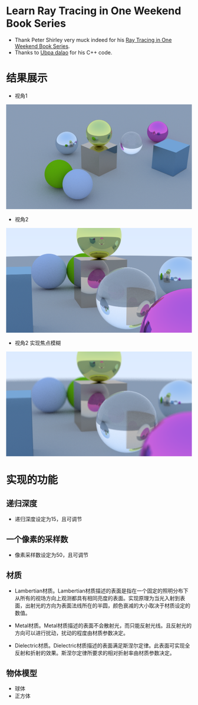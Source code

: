 # Learn Ray Tracing in One Weekend Book Series

- Thank Peter Shirley very muck indeed for his [Ray Tracing in One Weekend Book Series][GitHub home].
- Thanks to [Ubpa dalao][Ubpa repo home] for his C++ code.

[GitHub home]:              https://github.com/RayTracing/raytracing.github.io/

[Ubpa repo home]:        https://github.com/Ubpa/RayTracingInOneWeekend

# 结果展示

- 视角1

![1](img/viewpoint1.png)

- 视角2

![2](img/viewpoint2.png)

- 视角2 实现焦点模糊

![2_fb](img/viewpoint2_FocusBlur.png)

# 实现的功能

## 递归深度

- 递归深度设定为15，且可调节

## 一个像素的采样数

- 像素采样数设定为50，且可调节

## 材质

- Lambertian材质。Lambertian材质描述的表面是指在一个固定的照明分布下从所有的视场方向上观测都具有相同亮度的表面。实现原理为当光入射到表面，出射光的方向为表面法线所在的半圆，颜色衰减的大小取决于材质设定的数值。

- Metal材质。Metal材质描述的表面不会散射光，而只能反射光线。且反射光的方向可以进行扰动，扰动的程度由材质参数决定。

- Dielectric材质。Dielectric材质描述的表面满足斯涅尔定律。此表面可实现全反射和折射的效果。斯涅尔定律所要求的相对折射率由材质参数决定。

## 物体模型

- 球体
- 正方体
